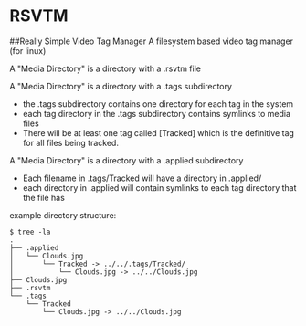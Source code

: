RSVTM
=====
##Really Simple Video Tag Manager
A filesystem based video tag manager (for linux)



A "Media Directory" is a directory with a .rsvtm file

A "Media Directory" is a directory with a .tags subdirectory
  - the .tags subdirectory contains one directory for each tag in the system
  - each tag directory in the .tags subdirectory contains symlinks to media files
  - There will be at least one tag called [Tracked] which is the definitive tag for all files being tracked.

A "Media Directory" is a directory with a .applied subdirectory
  - Each filename in .tags/Tracked will have a directory in .applied/
  - each directory in .applied will contain symlinks to each tag directory that the file has

example directory structure:
```
$ tree -la
.
├── .applied
│   └── Clouds.jpg
│       └── Tracked -> ../../.tags/Tracked/
│           └── Clouds.jpg -> ../../Clouds.jpg
├── Clouds.jpg
├── .rsvtm
└── .tags
    └── Tracked
        └── Clouds.jpg -> ../../Clouds.jpg
```

